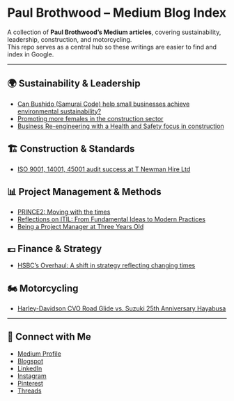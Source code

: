 # Paul Brothwood – Medium Blog Index

A collection of **Paul Brothwood’s Medium articles**, covering sustainability, leadership, construction, and motorcycling.  
This repo serves as a central hub so these writings are easier to find and index in Google.

---

## 🌍 Sustainability & Leadership
- [Can Bushido (Samurai Code) help small businesses achieve environmental sustainability?](URL)
- [Promoting more females in the construction sector](URL)
- [Business Re-engineering with a Health and Safety focus in construction](URL)

## 🏗️ Construction & Standards
- [ISO 9001, 14001, 45001 audit success at T Newman Hire Ltd](URL)

## 📊 Project Management & Methods
- [PRINCE2: Moving with the times](URL)
- [Reflections on ITIL: From Fundamental Ideas to Modern Practices](URL)
- [Being a Project Manager at Three Years Old](URL)

## 💷 Finance & Strategy
- [HSBC’s Overhaul: A shift in strategy reflecting changing times](URL)

## 🏍️ Motorcycling
- [Harley-Davidson CVO Road Glide vs. Suzuki 25th Anniversary Hayabusa](URL)

---

## 🔗 Connect with Me
- [Medium Profile](https://medium.com/@paulbrothwood)  
- [Blogspot](https://paulbrothwood.blogspot.com)  
- [LinkedIn](https://www.linkedin.com/in/paul-brothwood)  
- [Instagram](https://instagram.com/paulbrothwood)  
- [Pinterest](https://www.pinterest.com/paulbrothwood)  
- [Threads](https://www.threads.net/@paulbrothwood)
